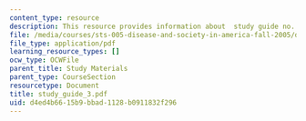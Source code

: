```yaml
---
content_type: resource
description: This resource provides information about  study guide no. 3.
file: /media/courses/sts-005-disease-and-society-in-america-fall-2005/d4ed4b6615b9bbad1128b0911832f296_study_guide_3.pdf
file_type: application/pdf
learning_resource_types: []
ocw_type: OCWFile
parent_title: Study Materials
parent_type: CourseSection
resourcetype: Document
title: study_guide_3.pdf
uid: d4ed4b66-15b9-bbad-1128-b0911832f296
---
```

